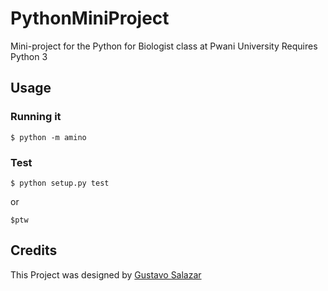 # PythonMiniProject
Mini-project for the Python for Biologist class at Pwani University
Requires Python 3

## Usage

### Running it
```
$ python -m amino
```

### Test
```
$ python setup.py test
```
or 

```
$ptw
```

## Credits
This Project was designed by [Gustavo Salazar]()
